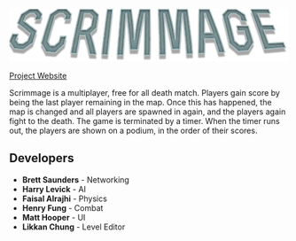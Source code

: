 
![](src/main/resources/menus/cropped-scrimmagelogo.png)

[Project Website](https://togetherinthelight.wordpress.com/)

Scrimmage is a multiplayer, free for all death match. Players gain score by being the last player remaining in the map. Once this has happened, the map is changed and all players are spawned in again, and the players again fight to the death. The game is terminated by a timer. When the timer runs out, the players are shown on a podium, in the order of their scores.


## Developers

* **Brett  Saunders** - Networking
* **Harry Levick** - AI
* **Faisal Alrajhi** - Physics
* **Henry Fung** - Combat
* **Matt Hooper** - UI
* **Likkan Chung** - Level Editor



